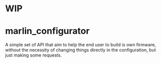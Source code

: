 # WIP

# marlin_configurator
A simple set of API that aim to help the end user to build is own firmware, without the necessity of changing things directly in the configuration, but just making some requests.
